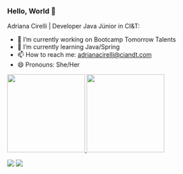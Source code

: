 ### Hello, World 👋

Adriana Cirelli | Developer Java Júnior in CI&T:

- 🔭 I’m currently working on Bootcamp Tomorrow Talents
- 🌱 I’m currently learning Java/Spring
- 📫 How to reach me: adrianacirelli@ciandt.com
- 😄 Pronouns: She/Her

<div>
  <a href="https://github.com/AdrianaCirelli">
  <img height="180em" src="https://github-readme-stats-eight-theta.vercel.app/api?username=AdrianaCirelli&show_icons=true&theme=dracula&include_all_commits=true&count_private=true"/>
  <img height="180em" src="https://github-readme-stats-eight-theta.vercel.app/api/top-langs/?username=AdrianaCirelli&layout=compact&langs_count=8&theme=dracula"/>
<div>



  <a href = "mailto:adrianacirelli@ciandt.com"><img src="https://img.shields.io/badge/-Gmail-%23333?style=for-the-badge&logo=gmail&logoColor=white" target="_blank"></a>
  <a href="https://www.linkedin.com/in/adrianacirelli/" target="_blank"><img src="https://img.shields.io/badge/-LinkedIn-%230077B5?style=for-the-badge&logo=linkedin&logoColor=white" target="_blank"></a> 
